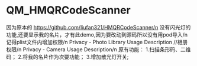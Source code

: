 # QM_HMQRCodeScanner
因为原本的
https://github.com/liufan321/HMQRCodeScanner/n
没有闪光灯的功能,还要显示我的名片，才有此demo,因为要改动到源码所以没有用pod导入/n
记得plist文件内增加权限/n
Privacy - Photo Library Usage Description //相册权限/n
Privacy - Camera Usage Description/n
原有功能：
1.扫描条形码、二维码；
2.将我的名片作为次要功能；
3.增加散光灯开关;
